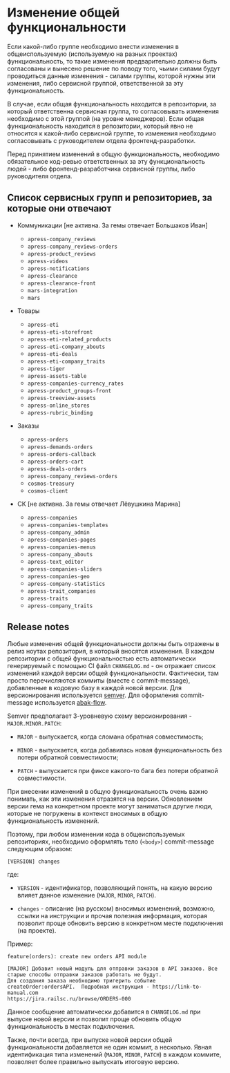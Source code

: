 Изменение общей функциональности
================================

Если какой-либо группе необходимо внести изменения в общеиспользуемую (используемую на разных проектах) 
функциональность, то такие изменения предварительно должны быть согласованы и вынесено решение по поводу того, чьими
силами будут проводиться данные изменения - силами группы, которой нужны эти изменения, либо сервисной группой, 
ответственной за эту функциональность. 

В случае, если общая функциональность находится в репозитории, за который ответственна сервисная группа, то 
согласовывать изменения необходимо с этой группой (на уровне менеджеров). Если общая функциональность находится в 
репозитории, который явно не относится к какой-либо сервисной группе, то изменения необходимо согласовывать с 
руководителем отдела фронтенд-разработки.

Перед принятием изменений в общую функциональность, необходимо обязательное код-ревью ответственных за эту 
функциональность людей - либо фронтенд-разработчика сервисной группы, либо руководителя отдела.


## Список сервисных групп и репозиториев, за которые они отвечают

* Коммуникации [не активна. За гемы отвечает Большаков Иван]

  - `apress-company_reviews`
  - `apress-company_reviews-orders`
  - `apress-product_reviews`
  - `apress-videos`
  - `apress-notifications`
  - `apress-clearance`
  - `apress-clearance-front`
  - `mars-integration`
  - `mars`

* Товары

  - `apress-eti`
  - `apress-eti-storefront`
  - `apress-eti-related_products`
  - `apress-eti-company_abouts`
  - `apress-eti-deals`
  - `apress-eti-company_traits`
  - `apress-tiger`
  - `apress-assets-table`
  - `apress-companies-currency_rates`
  - `apress-product_groups-front`
  - `apress-treeview-assets`
  - `apress-online_stores`
  - `apress-rubric_binding`

* Заказы

  - `apress-orders`
  - `apress-demands-orders`
  - `apress-orders-callback`
  - `apress-orders-cart`
  - `apress-deals-orders`
  - `apress-company_reviews-orders`
  - `cosmos-treasury`
  - `cosmos-client`

* СК [не активна. За гемы отвечает Лёвушкина Марина]

  - `apress-companies`
  - `apress-companies-templates`
  - `apress-company_admin`
  - `apress-companies-pages`
  - `apress-companies-menus`
  - `apress-company_abouts`
  - `apress-text_editor`
  - `apress-companies-sliders`
  - `apress-companies-geo`
  - `apress-company-statistics`
  - `apress-trait_companies`
  - `apress-traits`
  - `apress-company_traits`


## Release notes

Любые изменения общей функциональности должны быть отражены в релиз ноутах репозитория, в который вносятся изменения.
В каждом репозитории с общей функциональностью есть автоматически генерируемый с помощью CI файл `CHANGELOG.md` - он
отражает список изменений каждой версии общей функциональности. Фактически, там просто перечисляются коммиты 
(вместе с commit-message), добавленные в кодовую базу в каждой новой версии. Для версионирования используется 
[semver](https://semver.org/). Для оформления commit-message используется
[abak-flow](../../../abak-flow#Требования-к-оформлению-коммитов).

Semver предполагает 3-уровневую схему версионирования - `MAJOR.MINOR.PATCH`:

* `MAJOR` - выпускается, когда сломана обратная совместимость;

* `MINOR` - выпускается, когда добавилась новая функциональность без потери обратной совместимости;

* `PATCH` - выпускается при фиксе какого-то бага без потери обратной совместимости.


При внесении изменений в общую функциональность очень важно понимать, как эти изменения отразятся на версии. Обновлением
версии гема на конкретном проекте могут заниматься другие люди, которые не погружены в контекст вносимых в общую 
функциональность изменений. 

Поэтому, при любом изменении кода в общеиспользуемых репозиториях, необходимо оформлять тело (`<body>`)
commit-message следующим образом:

```
[VERSION] changes
```

где:

* `VERSION` - идентификатор, позволяющий понять, на какую версию влияет данное изменение (`MAJOR`, `MINOR`, `PATCH`).

* `changes` - описание (на русском) вносимых изменений, возможно, ссылки на инструкции и прочая полезная информация,
              которая позволит проще обновить версию в конкретном месте подключения (на проекте).

Пример:

```
feature(orders): create new orders API module

[MAJOR] Добавит новый модуль для отправки заказов в API заказов. Все старые способы отправки заказов работать не будут.
Для создания заказа необходимо тригерить событие createOrder:ordersAPI.  Подробная инструкция - https://link-to-manual.com
https://jira.railsc.ru/browse/ORDERS-000
```

Данное сообщение автоматически добавится в `CHANGELOG.md` при выпуске новой версии и позволит проще обновить 
общую функциональность в местах подключения.

Также, почти всегда, при выпуске новой версии общей функциональности добавляется не один коммит, а несколько. Явная
идентификация типа изменений (`MAJOR`, `MINOR`, `PATCH`) в каждом коммите, позволяет более правильно выпускать 
итоговую версию.

